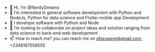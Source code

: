 - 👋 Hi, I’m @NerdyDreams
- 👀 I’m interested in general software development  with Python and NodeJs, Python for data science and Flutter mobile app Development
- 🌱 I develope software with Python and Node
- 💞️ I’m looking to collaborate on project ideas and solution ranging from data science to back-end web development
- 📫 How to reach me? you can reach me on afezupere@gmail.com, +2348167058555

<!---
NerdyDreams/NerdyDreams is a ✨ special ✨ repository because its `README.md` (this file) appears on your GitHub profile.
You can click the Preview link to take a look at your changes.
--->
